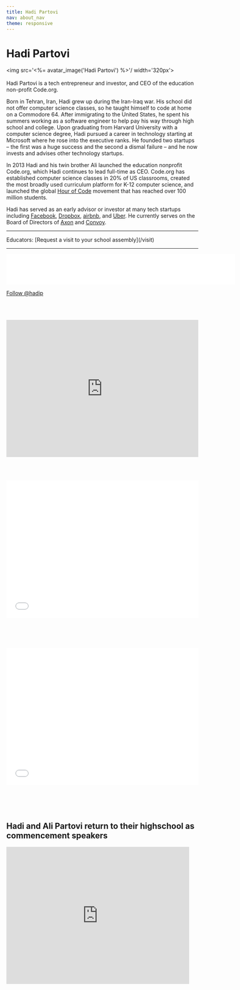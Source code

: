 ```yaml
---
title: Hadi Partovi
nav: about_nav
theme: responsive
---
```

# Hadi Partovi

<img src='<%= avatar_image('Hadi Partovi') %>'/ width='320px'>
<br/>
<br/>
Hadi Partovi is a tech entrepreneur and investor, and CEO of the education non-profit Code.org. 

Born in Tehran, Iran, Hadi grew up during the Iran-Iraq war. His school did not offer computer science classes, so he taught himself to code at home on a Commodore 64. After immigrating to the United States, he spent his summers working as a software engineer to help pay his way through high school and college. Upon graduating from Harvard University with a computer science degree, Hadi pursued a career in technology starting at Microsoft where he rose into the executive ranks. He founded two startups – the first was a huge success and the second a dismal failure – and he now invests and advises other technology startups.

In 2013 Hadi and his twin brother Ali launched the education nonprofit Code.org, which Hadi continues to lead full-time as CEO. Code.org has established computer science classes in 20% of US classrooms, created the most broadly used curriculum platform for K-12 computer science, and launched the global [Hour of Code](http://hourofcode.com) movement that has reached over 100 million students.

Hadi has served as an early advisor or investor at many tech startups including [Facebook](http://www.facebook.com), [Dropbox](http://www.dropbox.com), [airbnb](http://www.airbnb.com), and [Uber](http://www.uber.com). He currently serves on the Board of Directors of [Axon](http://axon.com) and [Convoy](http://www.convoy.com).

<hr/>
Educators: [Request a visit to your school assembly](/visit)
<hr/>

<iframe src="//www.facebook.com/plugins/follow.php?href=http%3A%2F%2Fwww.facebook.com%2Fhadi&amp;width=600&amp;height=80&amp;colorscheme=light&amp;layout=standard&amp;show_faces=true&amp;appId=516556435052145" scrolling="no" frameborder="0" style="border:none; overflow:hidden; width:600px; height:80px;" allowTransparency="true"></iframe>

<a href="https://twitter.com/hadip" class="twitter-follow-button" data-show-count="true" data-size="large">Follow @hadip</a>

<script>!function(d,s,id){var js,fjs=d.getElementsByTagName(s)[0],p=/^http:/.test(d.location)?'http':'https';if(!d.getElementById(id)){js=d.createElement(s);js.id=id;js.src=p+'://platform.twitter.com/widgets.js';fjs.parentNode.insertBefore(js,fjs);}}(document, 'script', 'twitter-wjs');</script>



<br/><br/>

<iframe style="max-width: 100%" src="https://www.facebook.com/plugins/video.php?href=https%3A%2F%2Fwww.facebook.com%2FNASDAQ%2Fvideos%2F10154693804912429%2F&show_text=0&width=640" width="640" height="360" style="border:none;overflow:hidden" scrolling="no" frameborder="0" allowTransparency="true" allowFullScreen="true"></iframe>

<br/><br/>


<iframe style="max-width: 100%" width="640" height="360" src="//www.youtube.com/embed/m-U9wzC9xLk" frameborder="0" allowfullscreen></iframe>

<br/><br/><br/>

<iframe style="max-width: 100%" width="640" height="360" src="//www.youtube.com/embed/GsagBkLXtRE" frameborder="0" allowfullscreen></iframe>


<br/><br/><br/>
## Hadi and Ali Partovi return to their highschool as commencement speakers

<iframe style="max-width: 100%" width="480" height="360" src="https://www.youtube.com/embed/mVMKC6t0c8I" frameborder="0" allowfullscreen></iframe>